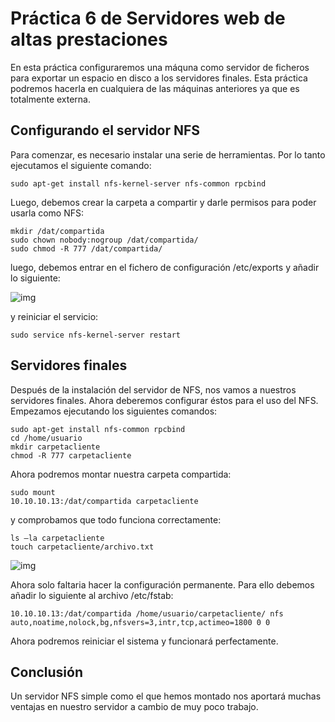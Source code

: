# Práctica 6 de Servidores web de altas prestaciones
En esta práctica configuraremos una máquna como servidor de ficheros para exportar un espacio en disco a los servidores finales. Esta práctica podremos hacerla en cualquiera de las máquinas anteriores ya que es totalmente externa.

## Configurando el servidor NFS
Para comenzar, es necesario instalar una serie de herramientas. Por lo tanto ejecutamos el siguiente comando:

```
sudo apt-get install nfs-kernel-server nfs-common rpcbind
```

Luego, debemos crear la carpeta a compartir y darle permisos para poder usarla como NFS:

```
mkdir /dat/compartida
sudo chown nobody:nogroup /dat/compartida/
sudo chmod -R 777 /dat/compartida/
```

luego, debemos entrar en el fichero de configuración /etc/exports y añadir lo siguiente:

![img]()

y reiniciar el servicio:

```
sudo service nfs-kernel-server restart
```

## Servidores finales
Después de la instalación del servidor de NFS, nos vamos a nuestros servidores finales. Ahora deberemos configurar éstos para el uso del NFS. Empezamos ejecutando los siguientes comandos:

```
sudo apt-get install nfs-common rpcbind
cd /home/usuario
mkdir carpetacliente
chmod -R 777 carpetacliente
```

Ahora podremos montar nuestra carpeta compartida:

```
sudo mount
10.10.10.13:/dat/compartida carpetacliente
```

y comprobamos que todo funciona correctamente:

```
ls –la carpetacliente
touch carpetacliente/archivo.txt
```

![img]()

Ahora solo faltaria hacer la configuración permanente. Para ello debemos añadir lo siguiente al archivo /etc/fstab:

```
10.10.10.13:/dat/compartida /home/usuario/carpetacliente/ nfs auto,noatime,nolock,bg,nfsvers=3,intr,tcp,actimeo=1800 0 0
```

Ahora podremos reiniciar el sistema y funcionará perfectamente.

## Conclusión
Un servidor NFS simple como el que hemos montado nos aportará muchas ventajas en nuestro servidor a cambio de muy poco trabajo.
